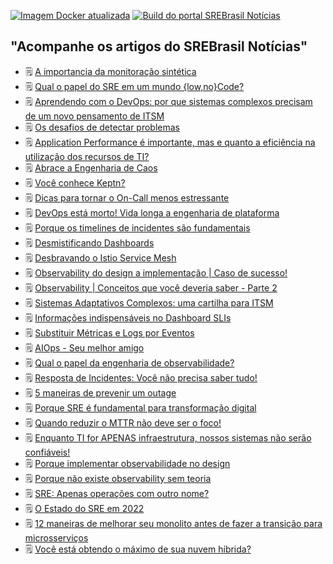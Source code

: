 [![Imagem Docker atualizada](https://github.com/srebrasil/srebrasil.github.io/actions/workflows/docker-build.yml/badge.svg)](https://github.com/srebrasil/srebrasil.github.io/actions/workflows/docker-build.yml)
[![Build do portal SREBrasil Notícias](https://github.com/srebrasil/srebrasil.github.io/actions/workflows/pages/pages-build-deployment/badge.svg)](https://github.com/srebrasil/srebrasil.github.io/actions/workflows/pages/pages-build-deployment)

## "Acompanhe os artigos do SREBrasil Notícias"
<!--START_SECTION:feed-->
- :spiral_notepad: [A importancia da monitoração sintética](http:&#x2F;&#x2F;destaque.srebrasil.com&#x2F;top-7-reasons-to-use-synthetic-monitoring&#x2F;)
- :spiral_notepad: [Qual o papel do SRE em um mundo {low,no}Code?](http:&#x2F;&#x2F;destaque.srebrasil.com&#x2F;qual-o-papel-do-sre-em-um-mundo-lownowcode&#x2F;)
- :spiral_notepad: [Aprendendo com o DevOps: por que sistemas complexos precisam de um novo pensamento de ITSM](http:&#x2F;&#x2F;destaque.srebrasil.com&#x2F;learning-from-devops-why-complex-systems-necessitate-new-itsm-thinking&#x2F;)
- :spiral_notepad: [Os desafios de detectar problemas](http:&#x2F;&#x2F;destaque.srebrasil.com&#x2F;whats-difficult-about-problem-detection-three-key-takeaways&#x2F;)
- :spiral_notepad: [Application Performance é importante, mas e quanto a eficiência na utilização dos recursos de TI?](http:&#x2F;&#x2F;destaque.srebrasil.com&#x2F;the-application-performance-is-good-but-what-about-efficiency&#x2F;)
- :spiral_notepad: [Abrace a Engenharia de Caos](http:&#x2F;&#x2F;destaque.srebrasil.com&#x2F;tabletop-exercises-for-engineering-teams&#x2F;)
- :spiral_notepad: [Você conhece Keptn?](http:&#x2F;&#x2F;destaque.srebrasil.com&#x2F;what-is-keptn-how-it-works-and-how-to-get-started&#x2F;)
- :spiral_notepad: [Dicas para tornar o On-Call menos estressante](http:&#x2F;&#x2F;destaque.srebrasil.com&#x2F;tips-to-make-your-on-call-process-less-stressful&#x2F;)
- :spiral_notepad: [DevOps está morto! Vida longa a engenharia de plataforma](http:&#x2F;&#x2F;destaque.srebrasil.com&#x2F;devops-is-dead-embrace-platform-engineering&#x2F;)
- :spiral_notepad: [Porque os timelines de incidentes são fundamentais](http:&#x2F;&#x2F;destaque.srebrasil.com&#x2F;why-you-need-incident-timelines&#x2F;)
- :spiral_notepad: [Desmistificando Dashboards](http:&#x2F;&#x2F;destaque.srebrasil.com&#x2F;getting-started-with-grafana-dashboard-design-amer&#x2F;)
- :spiral_notepad: [Desbravando o Istio Service Mesh](http:&#x2F;&#x2F;destaque.srebrasil.com&#x2F;aldry-albuquerque-istio&#x2F;)
- :spiral_notepad: [Observability do design a implementação | Caso de sucesso!](http:&#x2F;&#x2F;destaque.srebrasil.com&#x2F;observability-success-story-from-agile-squad-design-through-sre-implementation&#x2F;)
- :spiral_notepad: [Observability | Conceitos que você deveria saber - Parte 2](http:&#x2F;&#x2F;destaque.srebrasil.com&#x2F;observability-concepts-you-should-know-part-2&#x2F;)
- :spiral_notepad: [Sistemas Adaptativos Complexos: uma cartilha para ITSM](http:&#x2F;&#x2F;destaque.srebrasil.com&#x2F;complex-adaptive-systems-and-itsm&#x2F;)
- :spiral_notepad: [Informações indispensáveis no Dashboard SLIs](http:&#x2F;&#x2F;destaque.srebrasil.com&#x2F;what-should-be-on-a-sli-dashboard&#x2F;)
- :spiral_notepad: [Substituir Métricas e Logs por Eventos](http:&#x2F;&#x2F;destaque.srebrasil.com&#x2F;observability-engineering-oreilly-book-2022&#x2F;)
- :spiral_notepad: [AIOps - Seu melhor amigo](http:&#x2F;&#x2F;destaque.srebrasil.com&#x2F;introducing-aiops-new-trend-repairing-software-issues&#x2F;)
- :spiral_notepad: [Qual o papel da engenharia de observabilidade?](http:&#x2F;&#x2F;destaque.srebrasil.com&#x2F;what-observability-teams-do&#x2F;)
- :spiral_notepad: [Resposta de Incidentes: Você não precisa saber tudo!](http:&#x2F;&#x2F;destaque.srebrasil.com&#x2F;sre-from-theory-to-practice-whats-difficult-about-on-call-discussion&#x2F;)
- :spiral_notepad: [5 maneiras de prevenir um outage](http:&#x2F;&#x2F;destaque.srebrasil.com&#x2F;5-ways-to-prevent-an-outage&#x2F;)
- :spiral_notepad: [Porque SRE é fundamental para transformação digital](http:&#x2F;&#x2F;destaque.srebrasil.com&#x2F;new-report-details-impact-site-reliability-engineering-itops&#x2F;)
- :spiral_notepad: [Quando reduzir o MTTR não deve ser o foco!](http:&#x2F;&#x2F;destaque.srebrasil.com&#x2F;mttr-lower-isnt-always-better&#x2F;)
- :spiral_notepad: [Enquanto TI for APENAS infraestrutura, nossos sistemas não serão confiáveis!](http:&#x2F;&#x2F;destaque.srebrasil.com&#x2F;enquanto-ti-apenas-infraestrutura-nossos-sistemas&#x2F;)
- :spiral_notepad: [Porque implementar observabilidade no design](http:&#x2F;&#x2F;destaque.srebrasil.com&#x2F;why-observability-is-shifting-left&#x2F;)
- :spiral_notepad: [Porque não existe observability sem teoria](http:&#x2F;&#x2F;destaque.srebrasil.com&#x2F;no-observability-without-theory&#x2F;)
- :spiral_notepad: [SRE: Apenas operações com outro nome?](http:&#x2F;&#x2F;destaque.srebrasil.com&#x2F;is-sre-just-ops-with-a-new-name&#x2F;)
- :spiral_notepad: [O Estado do SRE em 2022](http:&#x2F;&#x2F;destaque.srebrasil.com&#x2F;state-of-sre-2022&#x2F;)
- :spiral_notepad: [12 maneiras de melhorar seu monolito antes de fazer a transição para microsserviços](http:&#x2F;&#x2F;destaque.srebrasil.com&#x2F;monolith-microservices&#x2F;)
- :spiral_notepad: [Você está obtendo o máximo de sua nuvem híbrida?](http:&#x2F;&#x2F;destaque.srebrasil.com&#x2F;forrester-hybrid-cloud&#x2F;)
<!--END_SECTION:feed-->
